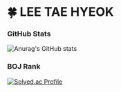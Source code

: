 # 🍀 LEE TAE HYEOK 
### GitHub Stats
![Anurag's GitHub stats](https://github-readme-stats.vercel.app/api?username=thgee&show_icons=true&theme=radical)
### BOJ Rank
<a href="https://solved.ac/profile/thgee">![Solved.ac Profile](http://mazassumnida.wtf/api/v2/generate_badge?boj=thgee)</a>
